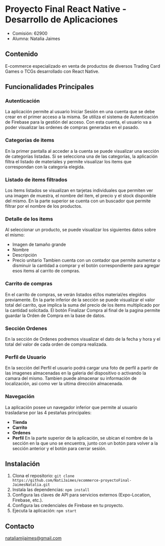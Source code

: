 # Proyecto Final React Native - Desarrollo de Aplicaciones

- Comisión: 62900
- Alumna: Natalia Jaimes

## Contenido
E-commerce especializado en venta de productos de diversos Trading Card Games o TCGs desarrollado con React Native.

## Funcionalidades Principales
### Autenticación
La aplicación permite al usuario Iniciar Sesión en una cuenta que se debe crear en el primer acceso a la misma. 
Se utiliza el sistema de Autenticación de Firebase para la gestión del acceso.
Con esta cuenta, el usuario va a poder visualizar las ordenes de compras generadas en el pasado.

### Categorías de items
En la primer pantalla al acceder a la cuenta se puede visualizar una sección de categorías listadas.
Si se selecciona una de las categorías, la aplicación filtra el listado de materiales y permite visualizar los items que correspondan con la categoría elegida.

### Listado de items filtrados
Los items listados se visualizan en tarjetas individuales que permiten ver una imagen de muestra, el nombre del item, el precio y el stock disponible del mismo.
En la parte superior se cuenta con un buscador que permite filtrar por el nombre de los productos.

### Detalle de los items
Al seleccionar un producto, se puede visualizar los siguientes datos sobre el mismo:
- Imagen de tamaño grande
- Nombre
- Descripción
- Precio unitario
Tambien cuenta con un contador que permite aumentar o disminuir la cantidad a comprar y el botón correspondiente para agregar esos items al carrito de compras.

### Carrito de compras
En el carrito de compras, se verán listados el/los material/es elegidos previamente. En la parte inferior de la sección se puede visualizar el valor total del carrito, que implica la suma del precio de los items multiplicado por la cantidad solicitada.
El botón Finalizar Compra al final de la pagina permite guardar la Orden de Compra en la base de datos.

### Sección Ordenes
En la sección de Ordenes podremos visualizar el dato de la fecha y hora y el total del valor de cada orden de compra realizada.

### Perfil de Usuario
En la sección del Perfil el usuario podrá cargar una foto de perfil a partir de las imagenes almacenadas en la galeria del dispositivo o activando la camara del mismo.
Tambien puede almacenar su información de localización, asi como ver la ultima dirección almacenada.

### Navegación
La aplicación posee un navegador inferior que permite al usuario trasladarse por las 4 pestañas principales:
- **Tienda**
- **Carrito**
- **Ordenes**
- **Perfil**
En la parte superior de la aplicación, se ubican el nombre de la sección en la que uno se encuentra, junto con un botón para volver a la sección anterior y el botón para cerrar sesión.


## Instalación

1. Clona el repositorio: `git clone https://github.com/NatiJaimes/ecommerce-proyectoFinal-JaimesNatalia.git`
2. Instala las dependencias: `npm install`
3. Configura las claves de API para servicios externos (Expo-Location, Firebase, etc.).
4. Configura las credenciales de Firebase en tu proyecto.
5. Ejecuta la aplicación: `npm start`

## Contacto

nataliamijaimes@gmail.com